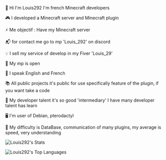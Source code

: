   👋 Hi I'm Louis292 I'm french Minecraft developers

🎮 I developed a Minecraft server and Minecraft plugin

⚡ Me objectif : Have my Minecraft server

📬 for contact me go to mp 'Louis_292' on discord 

💡 I sell my service of develop in my Fiver 'Louis_29'

💬 My mp is open

📢 I speak English and French

📚 All public projects it's public for use specifically feature of the plugin, if you want take a code

🧠 My developer talent it's so good 'intermediary' I have many developer talent has learn

🖥️ I'm user of Debian, pterodactyl

📖 My difficulty is DataBase, communication of many plugins, my average is speed, very understanding

![Louis292's Stats](https://github-readme-stats.vercel.app/api?username=Louis292&theme=vue-dark&show_icons=true&hide_border=true&count_private=false)

![Louis292's Top Languages](https://github-readme-stats.vercel.app/api/top-langs/?username=Louis292&theme=vue-dark&show_icons=true&hide_border=true&layout=compact)
